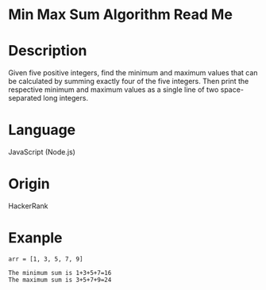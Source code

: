 # Min Max Sum Algorithm Read Me

# Description

Given five positive integers, find the minimum and maximum values that can be calculated by summing exactly four of the five integers. Then print the respective minimum and maximum values as a single line of two space-separated long integers.

# Language

JavaScript (Node.js)

# Origin

HackerRank

# Exanple

```
arr = [1, 3, 5, 7, 9]

The minimum sum is 1+3+5+7=16
The maximum sum is 3+5+7+9=24
```